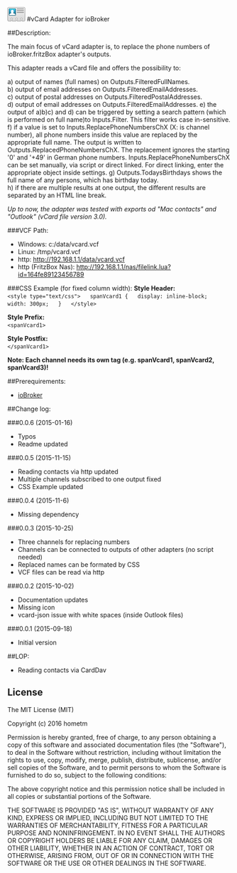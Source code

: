 ![Logo](admin/vcard.png)
#vCard Adapter for ioBroker

##Description:

The main focus of vCard adapter is, to replace the phone numbers of ioBroker.fritzBox adapter's outputs.

This adapter reads a vCard file and offers the possibility to:

a) output of names (full names) on Outputs.FilteredFullNames.  
b) output of email addresses on Outputs.FilteredEmailAddresses.  
c) output of postal addresses on Outputs.FilteredPostalAddresses.  
d) output of email addresses on Outputs.FilteredEmailAddresses.
e) the output of a)b)c) and d) can be triggered by setting a search pattern (which is performed on full name)to 
Inputs.Filter. This filter works case in-sensitive.  
f) if a value is set to Inputs.ReplacePhoneNumbersChX (X: is channel number), all phone numbers inside this value are replaced by the
appropriate full name. The output is written to Outputs.ReplacedPhoneNumbersChX. The replacement ignores the starting
'0' and '+49' in German phone numbers. Inputs.ReplacePhoneNumbersChX can be set manually, via script or direct linked.
 For direct linking, enter the appropriate object inside settings.
g) Outputs.TodaysBirthdays shows the full name of any persons, which has birthday today.  
h) if there are multiple results at one output, the different results are separated by an HTML line break.  
 

_Up to now, the adapter was tested with exports od "Mac contacts" and "Outlook" (vCard file version 3.0)._  

###VCF Path:
* Windows: c:/data/vcard.vcf  
* Linux: /tmp/vcard.vcf  
* http: http://192.168.1.1/data/vcard.vcf  
* http (FritzBox Nas): http://192.168.1.1/nas/filelink.lua?id=164fe89123456789  


###CSS Example (for fixed column width):
**Style Header:**  
 `<style type="text/css">  
 spanVcard1 {  
 display: inline-block;  
 width: 300px;  
 }  
 </style>`  
 
**Style Prefix:**  
 `<spanVcard1>`  
 
**Style Postfix:**   
`</spanVcard1>`

**Note: Each channel needs its own tag (e.g. spanVcard1, spanVcard2, spanVcard3)!**

##Prerequirements:
- [ioBroker](http://www.ioBroker.net "ioBroker homepage")



##Change log:

###0.0.6 (2015-01-16)
* Typos  
* Readme updated  

###0.0.5 (2015-11-15)
* Reading contacts via http updated  
* Multiple channels subscribed to one output fixed  
* CSS Example updated

###0.0.4 (2015-11-6)  
* Missing dependency  

###0.0.3 (2015-10-25)
* Three channels for replacing numbers
* Channels can be connected to outputs of other adapters (no script needed)
* Replaced names can be formated by CSS  
* VCF files can be read via http


###0.0.2 (2015-10-02)
* Documentation updates
* Missing icon
* vcard-json issue with white spaces (inside Outlook files)

###0.0.1 (2015-09-18)
* Initial version

##LOP:  
* Reading contacts via CardDav



## License
The MIT License (MIT)

Copyright (c) 2016 hometm 

Permission is hereby granted, free of charge, to any person obtaining a copy
of this software and associated documentation files (the "Software"), to deal
in the Software without restriction, including without limitation the rights
to use, copy, modify, merge, publish, distribute, sublicense, and/or sell
copies of the Software, and to permit persons to whom the Software is
furnished to do so, subject to the following conditions:

The above copyright notice and this permission notice shall be included in
all copies or substantial portions of the Software.

THE SOFTWARE IS PROVIDED "AS IS", WITHOUT WARRANTY OF ANY KIND, EXPRESS OR
IMPLIED, INCLUDING BUT NOT LIMITED TO THE WARRANTIES OF MERCHANTABILITY,
FITNESS FOR A PARTICULAR PURPOSE AND NONINFRINGEMENT. IN NO EVENT SHALL THE
AUTHORS OR COPYRIGHT HOLDERS BE LIABLE FOR ANY CLAIM, DAMAGES OR OTHER
LIABILITY, WHETHER IN AN ACTION OF CONTRACT, TORT OR OTHERWISE, ARISING FROM,
OUT OF OR IN CONNECTION WITH THE SOFTWARE OR THE USE OR OTHER DEALINGS IN
THE SOFTWARE.
